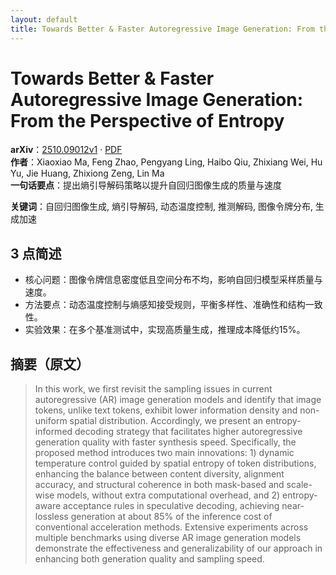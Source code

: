 ```yaml
---
layout: default
title: Towards Better & Faster Autoregressive Image Generation: From the Perspective of Entropy
---
```


# Towards Better & Faster Autoregressive Image Generation: From the Perspective of Entropy
**arXiv**：[2510.09012v1](https://arxiv.org/abs/2510.09012) · [PDF](https://arxiv.org/pdf/2510.09012.pdf)  
**作者**：Xiaoxiao Ma, Feng Zhao, Pengyang Ling, Haibo Qiu, Zhixiang Wei, Hu Yu, Jie Huang, Zhixiong Zeng, Lin Ma  
**一句话要点**：提出熵引导解码策略以提升自回归图像生成的质量与速度

**关键词**：自回归图像生成, 熵引导解码, 动态温度控制, 推测解码, 图像令牌分布, 生成加速

## 3 点简述
- 核心问题：图像令牌信息密度低且空间分布不均，影响自回归模型采样质量与速度。
- 方法要点：动态温度控制与熵感知接受规则，平衡多样性、准确性和结构一致性。
- 实验效果：在多个基准测试中，实现高质量生成，推理成本降低约15%。

## 摘要（原文）

> In this work, we first revisit the sampling issues in current autoregressive
> (AR) image generation models and identify that image tokens, unlike text
> tokens, exhibit lower information density and non-uniform spatial distribution.
> Accordingly, we present an entropy-informed decoding strategy that facilitates
> higher autoregressive generation quality with faster synthesis speed.
> Specifically, the proposed method introduces two main innovations: 1) dynamic
> temperature control guided by spatial entropy of token distributions, enhancing
> the balance between content diversity, alignment accuracy, and structural
> coherence in both mask-based and scale-wise models, without extra computational
> overhead, and 2) entropy-aware acceptance rules in speculative decoding,
> achieving near-lossless generation at about 85\% of the inference cost of
> conventional acceleration methods. Extensive experiments across multiple
> benchmarks using diverse AR image generation models demonstrate the
> effectiveness and generalizability of our approach in enhancing both generation
> quality and sampling speed.

